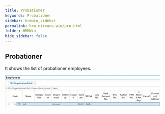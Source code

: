 ```yaml
---
title: Probationer
keywords: Probationer
sidebar: hrmwin_sidebar
permalink: hrm-nirvana-win/pro.html
folder: HRMWin   
hide_sidebar: false
---
```


## Probationer

It shows the list of probationer employees.

![](/images/probationer.jpg)
